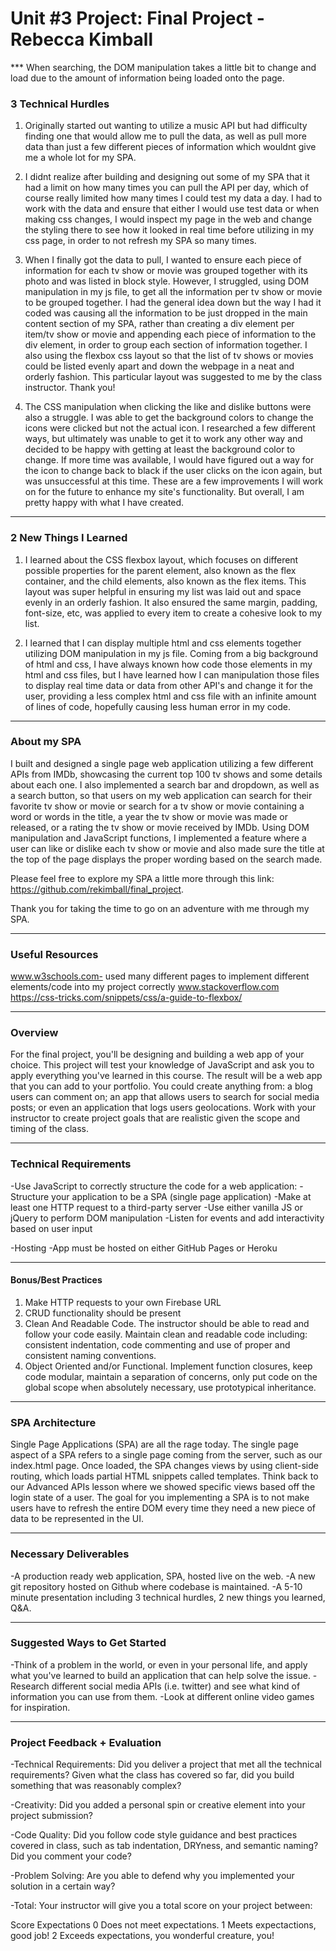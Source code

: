# Unit #3 Project: Final Project - Rebecca Kimball

*** When searching, the DOM manipulation takes a little bit to change and load due to the amount of information being loaded onto the page.

### 3 Technical Hurdles
1. Originally started out wanting to utilize a music API but had difficulty finding one that would allow me to pull the data, as well as pull more data than just a few different pieces of information which wouldnt give me a whole lot for my SPA.

2. I didnt realize after building and designing out some of my SPA that it had a limit on how many times you can pull the API per day, which of course really limited how many times I could test my data a day. I had to work with the data and ensure that either I would use test data or when making css changes, I would inspect my page in the web and change the styling there to see how it looked in real time before utilizing in my css page, in order to not refresh my SPA so many times.

3. When I finally got the data to pull, I wanted to ensure each piece of information for each tv show or movie was grouped together with its photo and was listed in block style. However, I struggled, using DOM manipulation in my js file, to get all the information per tv show or movie to be grouped together. I had the general idea down but the way I had it coded was causing all the information to be just dropped in the main content section of my SPA, rather than creating a div element per item/tv show or movie and appending each piece of information to the div element, in order to group each section of information together. I also using the flexbox css layout so that the list of tv shows or movies could be listed evenly apart and down the webpage in a neat and orderly fashion. This particular layout was suggested to me by the class instructor. Thank you!

4. The CSS manipulation when clicking the like and dislike buttons were also a struggle. I was able to get the background colors to change the icons were clicked but not the actual icon. I researched a few different ways, but ultimately was unable to get it to work any other way and decided to be happy with getting at least the background color to change. If more time was available, I would have figured out a way for the icon to change back to black if the user clicks on the icon again, but was unsuccessful at this time. These are a few improvements I will work on for the future to enhance my site's functionality. But overall, I am pretty happy with what I have created.
---

### 2 New Things I Learned
1. I learned about the CSS flexbox layout, which focuses on different possible properties for the parent element, also known as the flex container, and the child elements, also known as the flex items. This layout was super helpful in ensuring my list was laid out and space evenly in an orderly fashion. It also ensured the same margin, padding, font-size, etc, was applied to every item to create a cohesive look to my list.

2. I learned that I can display multiple html and css elements together utilizing DOM manipulation in my js file. Coming from a big background of html and css, I have always known how code those elements in my html and css files, but I have learned how I can manipulation those files to display real time data or data from other API's and change it for the user, providing a less complex html and css file with an infinite amount of lines of code, hopefully causing less human error in my code.
---
### About my SPA

I built and designed a single page web application utilizing a few different APIs from IMDb, showcasing the current top 100 tv shows and some details about each one. I also implemented a search bar and dropdown, as well as a search button, so that users on my web application can search for their favorite tv show or movie or search for a tv show or movie containing a word or words in the title, a year the tv show or movie was made or released, or a rating the tv show or movie received by IMDb. Using DOM manipulation and JavaScript functions, I implemented a feature where a user can like or dislike each tv show or movie and also made sure the title at the top of the page displays the proper wording based on the search made.

Please feel free to explore my SPA a little more through this link: https://github.com/rekimball/final_project.

Thank you for taking the time to go on an adventure with me through my SPA.

---
### Useful Resources
www.w3schools.com- used many different pages to implement different elements/code into my project correctly 
www.stackoverflow.com
https://css-tricks.com/snippets/css/a-guide-to-flexbox/

---
### Overview

For the final project, you'll be designing and building a web app of your choice. This project will test your knowledge of JavaScript and ask you to apply everything you've learned in this course. The result will be a web app that you can add to your portfolio. You could create anything from: a blog users can comment on; an app that allows users to search for social media posts; or even an application that logs users geolocations. Work with your instructor to create project goals that are realistic given the scope and timing of the class.

---
### Technical Requirements

-Use JavaScript to correctly structure the code for a web application:
    -Structure your application to be a SPA (single page application)
    -Make at least one HTTP request to a third-party server
    -Use either vanilla JS or jQuery to perform DOM manipulation
    -Listen for events and add interactivity based on user input

-Hosting
    -App must be hosted on either GitHub Pages or Heroku

---
#### Bonus/Best Practices

1. Make HTTP requests to your own Firebase URL
2. CRUD functionality should be present
3. Clean And Readable Code. The instructor should be able to read and follow your code easily. Maintain clean and readable code including: consistent indentation, code commenting and use of proper and consistent naming conventions.
4. Object Oriented and/or Functional. Implement function closures, keep code modular, maintain a separation of concerns, only put code on the global scope when absolutely necessary, use prototypical inheritance.

---
### SPA Architecture

Single Page Applications (SPA) are all the rage today. The single page aspect of a SPA refers to a single page coming from the server, such as our index.html page. Once loaded, the SPA changes views by using client-side routing, which loads partial HTML snippets called templates. Think back to our Advanced APIs lesson where we showed specific views based off the login state of a user. The goal for you implementing a SPA is to not make users have to refresh the entire DOM every time they need a new piece of data to be represented in the UI.

---
### Necessary Deliverables
-A production ready web application, SPA, hosted live on the web.
-A new git repository hosted on Github where codebase is maintained.
-A 5-10 minute presentation including 3 technical hurdles, 2 new things you learned, Q&A.

---
### Suggested Ways to Get Started

-Think of a problem in the world, or even in your personal life, and apply what you've learned to build an application that can help solve the issue.
-Research different social media APIs (i.e. twitter) and see what kind of information you can use from them.
-Look at different online video games for inspiration.

---
### Project Feedback + Evaluation

-Technical Requirements: Did you deliver a project that met all the technical requirements? Given what the class has covered so far, did you build something that was reasonably complex?

-Creativity: Did you added a personal spin or creative element into your project submission?

-Code Quality: Did you follow code style guidance and best practices covered in class, such as tab indentation, DRYness, and semantic naming? Did you comment your code?

-Problem Solving: Are you able to defend why you implemented your solution in a certain way?

-Total: Your instructor will give you a total score on your project between:

Score	Expectations
0	    Does not meet expectations.
1	    Meets expectactions, good job!
2	    Exceeds expectations, you wonderful creature, you!
